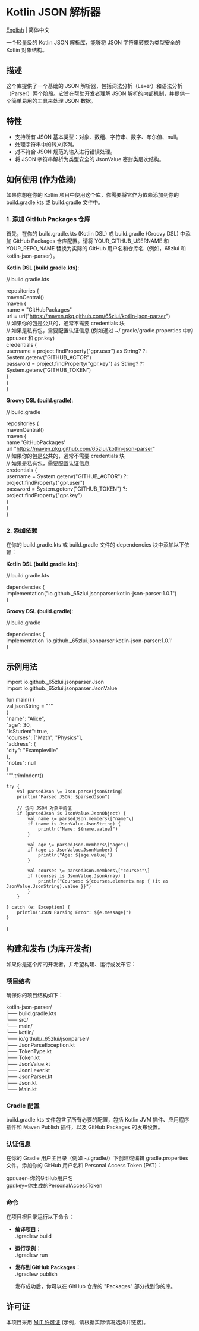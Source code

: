 # **Kotlin JSON 解析器**

[English](README.md) | 简体中文

一个轻量级的 Kotlin JSON 解析库，能够将 JSON 字符串转换为类型安全的 Kotlin 对象结构。

## **描述**

这个库提供了一个基础的 JSON 解析器，包括词法分析（Lexer）和语法分析（Parser）两个阶段。它旨在帮助开发者理解 JSON 解析的内部机制，并提供一个简单易用的工具来处理 JSON 数据。

## **特性**

* 支持所有 JSON 基本类型：对象、数组、字符串、数字、布尔值、null。  
* 处理字符串中的转义序列。  
* 对不符合 JSON 规范的输入进行错误处理。  
* 将 JSON 字符串解析为类型安全的 JsonValue 密封类层次结构。

## **如何使用 (作为依赖)**

如果你想在你的 Kotlin 项目中使用这个库，你需要将它作为依赖添加到你的 build.gradle.kts 或 build.gradle 文件中。

### **1\. 添加 GitHub Packages 仓库**

首先，在你的 build.gradle.kts (Kotlin DSL) 或 build.gradle (Groovy DSL) 中添加 GitHub Packages 仓库配置。请将 YOUR\_GITHUB\_USERNAME 和 YOUR\_REPO\_NAME 替换为实际的 GitHub 用户名和仓库名（例如，65zlui 和 kotlin-json-parser）。

**Kotlin DSL (build.gradle.kts)**:

// build.gradle.kts

repositories {  
    mavenCentral()  
    maven {  
        name \= "GitHubPackages"  
        url \= uri("https://maven.pkg.github.com/65zlui/kotlin-json-parser")  
        // 如果你的包是公共的，通常不需要 credentials 块  
        // 如果是私有包，需要配置认证信息 (例如通过 \~/.gradle/gradle.properties 中的 gpr.user 和 gpr.key)  
        credentials {  
            username \= project.findProperty("gpr.user") as String? ?: System.getenv("GITHUB\_ACTOR")  
            password \= project.findProperty("gpr.key") as String? ?: System.getenv("GITHUB\_TOKEN")  
        }  
    }  
}

**Groovy DSL (build.gradle)**:

// build.gradle

repositories {  
    mavenCentral()  
    maven {  
        name 'GitHubPackages'  
        url "https://maven.pkg.github.com/65zlui/kotlin-json-parser"  
        // 如果你的包是公共的，通常不需要 credentials 块  
        // 如果是私有包，需要配置认证信息  
        credentials {  
            username \= System.getenv("GITHUB\_ACTOR") ?: project.findProperty("gpr.user")  
            password \= System.getenv("GITHUB\_TOKEN") ?: project.findProperty("gpr.key")  
        }  
    }  
}

### **2\. 添加依赖**

在你的 build.gradle.kts 或 build.gradle 文件的 dependencies 块中添加以下依赖：

**Kotlin DSL (build.gradle.kts)**:

// build.gradle.kts

dependencies {  
    implementation("io.github.\_65zlui.jsonparser:kotlin-json-parser:1.0.1")  
}

**Groovy DSL (build.gradle)**:

// build.gradle

dependencies {  
    implementation 'io.github.\_65zlui.jsonparser:kotlin-json-parser:1.0.1'  
}

## **示例用法**

import io.github.\_65zlui.jsonparser.Json  
import io.github.\_65zlui.jsonparser.JsonValue

fun main() {  
    val jsonString \= """  
        {  
            "name": "Alice",  
            "age": 30,  
            "isStudent": true,  
            "courses": \["Math", "Physics"\],  
            "address": {  
                "city": "Exampleville"  
            },  
            "notes": null  
        }  
    """.trimIndent()

    try {  
        val parsedJson \= Json.parse(jsonString)  
        println("Parsed JSON: $parsedJson")

        // 访问 JSON 对象中的值  
        if (parsedJson is JsonValue.JsonObject) {  
            val name \= parsedJson.members\["name"\]  
            if (name is JsonValue.JsonString) {  
                println("Name: ${name.value}")  
            }

            val age \= parsedJson.members\["age"\]  
            if (age is JsonValue.JsonNumber) {  
                println("Age: ${age.value}")  
            }

            val courses \= parsedJson.members\["courses"\]  
            if (courses is JsonValue.JsonArray) {  
                println("Courses: ${courses.elements.map { (it as JsonValue.JsonString).value }}")  
            }  
        }

    } catch (e: Exception) {  
        println("JSON Parsing Error: ${e.message}")  
    }  
}

## **构建和发布 (为库开发者)**

如果你是这个库的开发者，并希望构建、运行或发布它：

### **项目结构**

确保你的项目结构如下：

kotlin-json-parser/  
├── build.gradle.kts  
└── src/  
    └── main/  
        └── kotlin/  
            └── io/github/\_65zlui/jsonparser/  
                ├── JsonParseException.kt  
                ├── TokenType.kt  
                ├── Token.kt  
                ├── JsonValue.kt  
                ├── JsonLexer.kt  
                ├── JsonParser.kt  
                ├── Json.kt  
                └── Main.kt

### **Gradle 配置**

build.gradle.kts 文件包含了所有必要的配置，包括 Kotlin JVM 插件、应用程序插件和 Maven Publish 插件，以及 GitHub Packages 的发布设置。

### **认证信息**

在你的 Gradle 用户主目录（例如 \~/.gradle/）下创建或编辑 gradle.properties 文件，添加你的 GitHub 用户名和 Personal Access Token (PAT)：

gpr.user=你的GitHub用户名  
gpr.key=你生成的PersonalAccessToken

### **命令**

在项目根目录运行以下命令：

* **编译项目：**  
  ./gradlew build

* **运行示例：**  
  ./gradlew run

* **发布到 GitHub Packages：**  
  ./gradlew publish

  发布成功后，你可以在 GitHub 仓库的 "Packages" 部分找到你的库。

## **许可证**

本项目采用 [MIT 许可证](https://opensource.org/licenses/MIT) (示例，请根据实际情况选择并链接)。